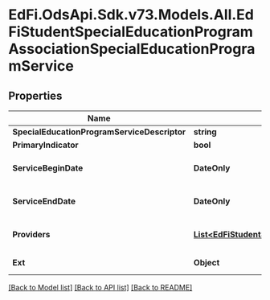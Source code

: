 # EdFi.OdsApi.Sdk.v73.Models.All.EdFiStudentSpecialEducationProgramAssociationSpecialEducationProgramService

## Properties

Name | Type | Description | Notes
------------ | ------------- | ------------- | -------------
**SpecialEducationProgramServiceDescriptor** | **string** | Indicates the service being provided to the student by the special education program. | 
**PrimaryIndicator** | **bool** | True if service is a primary service. | [optional] 
**ServiceBeginDate** | **DateOnly** | First date the student was in this option for the current school year.  Note: Date interpretation may vary. Ed-Fi recommends inclusive dates, but states may define dates as inclusive or exclusive. For calculations, align with local guidelines. | [optional] 
**ServiceEndDate** | **DateOnly** | Last date the student was in this option for the current school year.  Note: Date interpretation may vary. Ed-Fi recommends inclusive dates, but states may define dates as inclusive or exclusive. For calculations, align with local guidelines. | [optional] 
**Providers** | [**List&lt;EdFiStudentSpecialEducationProgramAssociationSpecialEducationProgramServiceProvider&gt;**](EdFiStudentSpecialEducationProgramAssociationSpecialEducationProgramServiceProvider.md) | An unordered collection of studentSpecialEducationProgramAssociationSpecialEducationProgramServiceProviders. The staff providing the service to the student. | [optional] 
**Ext** | **Object** | Extensions to the StudentSpecialEducationProgramAssociationSpecialEducationProgramService entity. | [optional] 

[[Back to Model list]](../../README.md#documentation-for-models) [[Back to API list]](../../README.md#documentation-for-api-endpoints) [[Back to README]](../../README.md)


